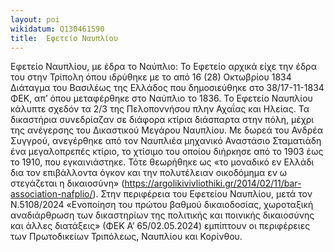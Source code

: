```yaml
---
layout: poi
wikidatum: Q130461590
title:  Εφετείο Ναυπλίου
---
```


Εφετείο Ναυπλίου, με έδρα το Ναύπλιο: Το Εφετείο αρχικά είχε την έδρα του στην Τρίπολη όπου ιδρύθηκε με το από 16 (28) Οκτωβρίου 1834 Διάταγμα του Βασιλέως της Ελλάδος που δημοσιεύθηκε στο 38/17-11-1834 ΦΕΚ, απ’ όπου μεταφέρθηκε στο Ναύπλιο το 1836. Το Εφετείο Ναυπλίου κάλυπτε σχεδόν τα 2/3 της Πελοποννήσου πλην Αχαΐας και Ηλείας. Τα δικαστήρια συνεδρίαζαν σε διάφορα κτίρια διάσπαρτα στην πόλη, μέχρι της ανέγερσης του Δικαστικού Μεγάρου Ναυπλίου. Με δωρεά του Ανδρέα Συγγρού, ανεγέρθηκε από τον Ναυπλιέα μηχανικό Αναστάσιο Σταματιάδη ένα μεγαλοπρεπές κτίριο, το χτίσιμο του οποίου διήρκησε από το 1903 έως το 1910, που εγκαινιάστηκε. Τότε θεωρήθηκε ως «το μοναδικό εν Ελλάδι δια τον επιβάλλοντα όγκον και την πολυτέλειαν οικοδόμημα εν ω στεγάζεται η δικαιοσύνη» (https://argolikivivliothiki.gr/2014/02/11/bar-association-nafplio/). Στην περιφέρεια του Εφετείου Ναυπλίου, μετά τον Ν.5108/2024 «Ενοποίηση του πρώτου βαθμού δικαιοδοσίας, χωροταξική αναδιάρθρωση των δικαστηρίων της πολιτικής και ποινικής δικαιοσύνης και άλλες διατάξεις» (ΦΕΚ Α’ 65/02.05.2024) εμπίπτουν οι περιφέρειες των Πρωτοδικείων Τριπόλεως, Ναυπλίου και Κορίνθου.  
